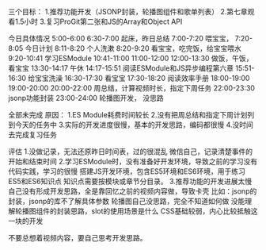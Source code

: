 三个目标：
1.推荐功能开发（JSONP封装，轮播图组件和歌单列表）
2.第七章观看1.5小时
3.复习ProGit第二张和JS的Array和Object API

今日具体情况
5:00-6:00
6:30-7:00 起床，昨日总结
7:00-7:20 喂宝宝，
7:20-8:05 今日计划
8:11-8:20 个人洗漱
8:20-9:20 看宝宝，吃完饭，给宝宝喂水
9:20-10:41 学习ESModule
10:41-11:00 
11:00-12:00 
12:00-13:30 做饭，午饭，看宝宝
13:30-14:17 午休
14:17-15:51 阅读ESModule和JS异步编程第六章
15:51-16:30 给宝宝洗澡
16:30-17:30 看宝宝
17:30-18:20 阅读效率手册
18:00-19:00 
19:00-20:00
20:00-22:00 周总结，计算视频时长，指定下周任务
22:00-23:30 jsonp功能封装
23:00-24:00 轮播图开发， 没思路

全部未完成
原因：
1.ES Module耗费时间较长
2.没有把周总结和指定下周计划列到今天的任务中
3.实际的开发进度很慢，基本的开发思路，编码都很慢
4.没时间去完成复习任务

评估
1.没做记录，无法还原昨日时间表，过的很混乱
  微信自己，记录清楚事件的开始和结束时间
2.学习ESModule时，没有准备好开发环境，导致之前的学习没有代码实践，学习的很慢
  搭建JS开发环境，包含ES5环境和ES6环境，用于练习ES5和ES6知识点
  知识点需要按模块或章节分目录。
3.推荐功能的开发进展太慢
  自己没有形成开发思路，全是靠回忆之前的视频内容做，导致卡壳
  比如：jsonp的封装，jsonp的库不了解具体参数
  轮播图自己没思路，完全不知道如何做
  没能理解轮播图组件的封装思路，slot的使用场景是什么
  CSS基础较弱，内心比较抵触这一块的开发

不要总想着视频内容，要自己思考开发思路。







  
  
  